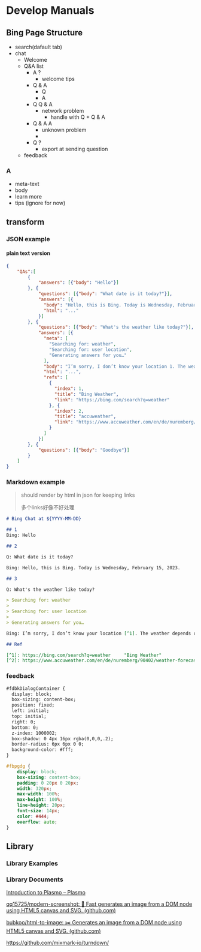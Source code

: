 # Develop Manuals

## Bing Page Structure

- search(dafault tab)
- chat
  - Welcome
  - Q&A list
    - A ?
      - welcome tips
    - Q & A
      - Q
      - A
    - Q Q & A
      - network problem
        - handle with Q + Q & A
    - Q & A A
      - unknown problem
      - 
    - Q ?
      - export at sending question
  - feedback

### A

- meta-text
- body
- learn more
- tips (ignore for now)

## transform

### JSON example

#### plain text version

```json
{
    "QAs":[
        {
            "answers": [{"body": "Hello"}]
        }, {
            "questions": [{"body": "What date is it today?"}],
            "answers": [{
              "body": "Hello, this is Bing. Today is Wednesday, February 15, 2023.",
              "html": "..."
            }]
        }, {
            "questions": [{"body": "What's the weather like today?"}],
            "answers": [{
              "meta": [
                "Searching for: weather",
                "Searching for: user location",
                "Generating answers for you…"
              ],
              "body": "I’m sorry, I don’t know your location 1. The weather depends on where you are. You can try searching for the weather in your city or country. 2",
              "html": "...",
              "refs": [
                {
                  "index": 1,
                  "title": "Bing Weather",
                  "link": "https://bing.com/search?q=weather"
                }, {
                  "index": 2,
                  "title": "accuweather",
                  "link": "https://www.accuweather.com/en/de/nuremberg/90402/weather-forecast/167559"
                }
              ]
            }]
        }, {
            "questions": [{"body": "Goodbye"}]
        }
    ]
}
```

### Markdown example

> should render by html in json for keeping links
> 
> 多个links好像不好处理

```markdown
# Bing Chat at ${YYYY-MM-DD}

## 1
Bing: Hello

## 2

Q: What date is it today?

Bing: Hello, this is Bing. Today is Wednesday, February 15, 2023.

## 3

Q: What's the weather like today?

> Searching for: weather
> 
> Searching for: user location
> 
> Generating answers for you…

Bing: I’m sorry, I don’t know your location [^1]. The weather depends on where you are. You can try searching for the weather in your city or country. [^2]

## Ref

[^1]: https://bing.com/search?q=weather 	"Bing Weather"
[^2]: https://www.accuweather.com/en/de/nuremberg/90402/weather-forecast/167559	"accuweather"

```



### feedback

```html
#fdbkDialogContainer {
  display: block;
  box-sizing: content-box;
  position: fixed;
  left: initial;
  top: initial;
  right: 0;
  bottom: 0;
  z-index: 1000002;
  box-shadow: 0 4px 16px rgba(0,0,0,.2);
  border-radius: 6px 6px 0 0;
  background-color: #fff;
}
```

```css
#fbpgdg {
    display: block;
    box-sizing: content-box;
    padding: 0 20px 0 20px;
    width: 320px;
    max-width: 100%;
    max-height: 100%;
    line-height: 20px;
    font-size: 14px;
    color: #444;
    overflow: auto;
}
```

## Library

### Library Examples



### Library Documents

[Introduction to Plasmo – Plasmo](https://docs.plasmo.com/)

[qq15725/modern-screenshot: 📸 Fast generates an image from a DOM node using HTML5 canvas and SVG. (github.com)](https://github.com/qq15725/modern-screenshot)

[bubkoo/html-to-image: ✂️ Generates an image from a DOM node using HTML5 canvas and SVG. (github.com)](https://github.com/bubkoo/html-to-image)

https://github.com/mixmark-io/turndown/


